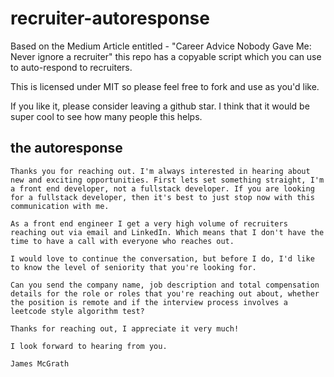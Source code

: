 # recruiter-autoresponse
Based on the Medium Article entitled - "Career Advice Nobody Gave Me: Never ignore a recruiter" this repo has a copyable script which you can use to auto-respond to recruiters.

This is licensed under MIT so please feel free to fork and use as you'd like. 

If you like it, please consider leaving a github star.  I think that it would be super cool to see how many people this helps.

## the autoresponse

```
Thanks you for reaching out. I'm always interested in hearing about new and exciting opportunities. First lets set something straight, I'm a front end developer, not a fullstack developer. If you are looking for a fullstack developer, then it's best to just stop now with this communication with me. 

As a front end engineer I get a very high volume of recruiters reaching out via email and LinkedIn. Which means that I don't have the time to have a call with everyone who reaches out.

I would love to continue the conversation, but before I do, I'd like to know the level of seniority that you're looking for. 

Can you send the company name, job description and total compensation details for the role or roles that you're reaching out about, whether the position is remote and if the interview process involves a leetcode style algorithm test? 

Thanks for reaching out, I appreciate it very much!
 
I look forward to hearing from you.

James McGrath
```
